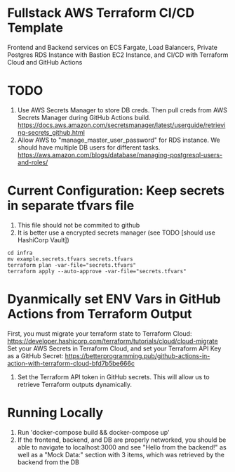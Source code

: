 # Fullstack AWS Terraform CI/CD Template
Frontend and Backend services on ECS Fargate, Load Balancers, Private Postgres RDS Instance with Bastion EC2 Instance, and CI/CD with Terraform Cloud and GitHub Actions

# TODO
1. Use AWS Secrets Manager to store DB creds. Then pull creds from AWS Secrets Manager during GitHub Actions build. https://docs.aws.amazon.com/secretsmanager/latest/userguide/retrieving-secrets_github.html
2. Allow AWS to "manage_master_user_password" for RDS instance. We should have multiple DB users for different tasks. https://aws.amazon.com/blogs/database/managing-postgresql-users-and-roles/


# Current Configuration: Keep secrets in separate tfvars file 
1. This file should not be commited to github
2. It is better use a encrypted secrets manager (see TODO [should use HashiCorp Vault])

```
cd infra
mv example.secrets.tfvars secrets.tfvars
terraform plan -var-file="secrets.tfvars"
terraform apply --auto-approve -var-file="secrets.tfvars"
```

# Dyanmically set ENV Vars in GitHub Actions from Terraform Output
First, you must migrate your terraform state to Terraform Cloud: https://developer.hashicorp.com/terraform/tutorials/cloud/cloud-migrate
Set your AWS Secrets in Terraform Cloud, and set your Terraform API Key as a GitHub Secret: https://betterprogramming.pub/github-actions-in-action-with-terraform-cloud-bfd7b5be666c

1. Set the Terraform API token in GitHub secrets. This will allow us to retrieve Terraform outputs dynamically.

# Running Locally
1. Run 'docker-compose build && docker-compose up' 
2. If the frontend, backend, and DB are properly networked, you should be able to navigate to localhost:3000 and see "Hello from the backend!" as well as a "Mock Data:" section with 3 items, which was retrieved by the backend from the DB
